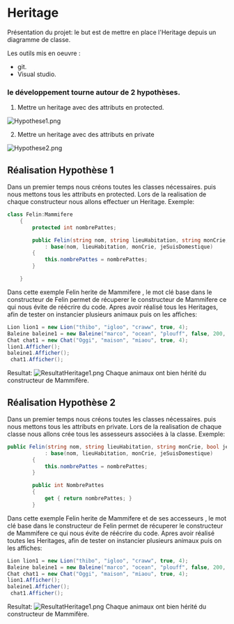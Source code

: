 # Heritage

Présentation du projet: le but est de mettre en place l'Heritage depuis un diagramme de classe. 

Les outils mis en oeuvre :

* git.
* Visual studio.

### le développement  tourne autour de 2 hypothèses.  

1. Mettre un heritage avec des attributs en protected. 

![Hypothese1.png](http://image.noelshack.com/fichiers/2019/14/6/1554559840-capture8.png)

2. Mettre un heritage avec des attributs en private 

![Hypothese2.png](http://image.noelshack.com/fichiers/2019/14/6/1554559776-capture15.png)


## Réalisation Hypothèse 1 ##
Dans un premier temps nous créons toutes les classes nécessaires.
puis nous mettons tous les attributs en protected.
Lors de la realisation de chaque constructeur nous allons effectuer un Heritage.
Exemple:
```cs
class Felin:Mammifere
    {
        protected int nombrePattes;

        public Felin(string nom, string lieuHabitation, string monCrie, bool jeSuisDomestique, int nombrePattes)
            : base(nom, lieuHabitation, monCrie, jeSuisDomestique)
        {
            this.nombrePattes = nombrePattes;
        }

    }
```
Dans cette exemple Felin herite de Mammifere , le mot clé base dans le constructeur de Felin permet de récuperer le constructeur de Mammifere ce qui nous évite de réécrire du code.
Apres avoir réalisé tous les Heritages, afin de tester on instancier plusieurs animaux puis on les affiches:
```cs
Lion lion1 = new Lion("thibo", "igloo", "craww", true, 4);
Baleine baleine1 = new Baleine("marco", "ocean", "plouff", false, 200, 50);
Chat chat1 = new Chat("Oggi", "maison", "miaou", true, 4);
lion1.Afficher();
baleine1.Afficher();
 chat1.Afficher();
 ```
Resultat:
![ResultatHeritage1.png](http://image.noelshack.com/fichiers/2019/14/6/1554542386-capture5.png)
Chaque animaux ont bien hérité du constructeur de Mammifère.

## Réalisation Hypothèse 2 ##
Dans un premier temps nous créons toutes les classes nécessaires.
puis nous mettons tous les attributs en private.
Lors de la realisation de chaque classe nous allons crée tous les assesseurs associées à la classe.
Exemple:
```cs
public Felin(string nom, string lieuHabitation, string monCrie, bool jeSuisDomestique, int nombrePattes)
            : base(nom, lieuHabitation, monCrie, jeSuisDomestique)
        {
            this.nombrePattes = nombrePattes;
        }

        public int NombrePattes
        {
            get { return nombrePattes; }
        }
```
Dans cette exemple Felin herite de Mammifere et de ses accesseurs , le mot clé base dans le constructeur de Felin permet de récuperer le constructeur de Mammifere ce qui nous évite de réécrire du code.
Apres avoir réalisé toutes les Heritages, afin de tester on instancier plusieurs animaux puis on les affiches:
```cs
Lion lion1 = new Lion("thibo", "igloo", "craww", true, 4);
Baleine baleine1 = new Baleine("marco", "ocean", "plouff", false, 200, 50);
Chat chat1 = new Chat("Oggi", "maison", "miaou", true, 4);
lion1.Afficher();
baleine1.Afficher();
 chat1.Afficher();
 ```

Resultat:
![ResultatHeritage1.png](http://image.noelshack.com/fichiers/2019/14/6/1554560185-capture59.png)
Chaque animaux ont bien hérité du constructeur de Mammifère.


